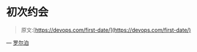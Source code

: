 # 初次约会

> 原文:[https://devops.com/first-date/](https://devops.com/first-date/)

— [罗尔泊](https://devops.com/author/breselman/)